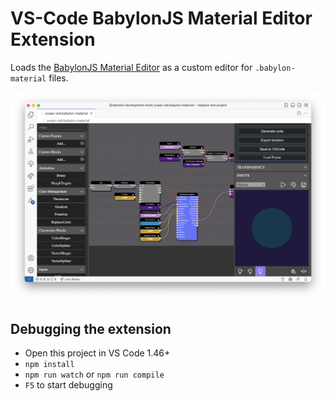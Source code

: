 # VS-Code BabylonJS Material Editor Extension

Loads the [BabylonJS Material Editor](https://nme.babylonjs.com) as a custom editor for `.babylon-material` files.

![Screenshot](https://github.com/flostellbrink/vscode-babylonjs-material-editor/blob/main/documentation/screenshot.png)


## Debugging the extension

- Open this project in VS Code 1.46+
- `npm install`
- `npm run watch` or `npm run compile`
- `F5` to start debugging
